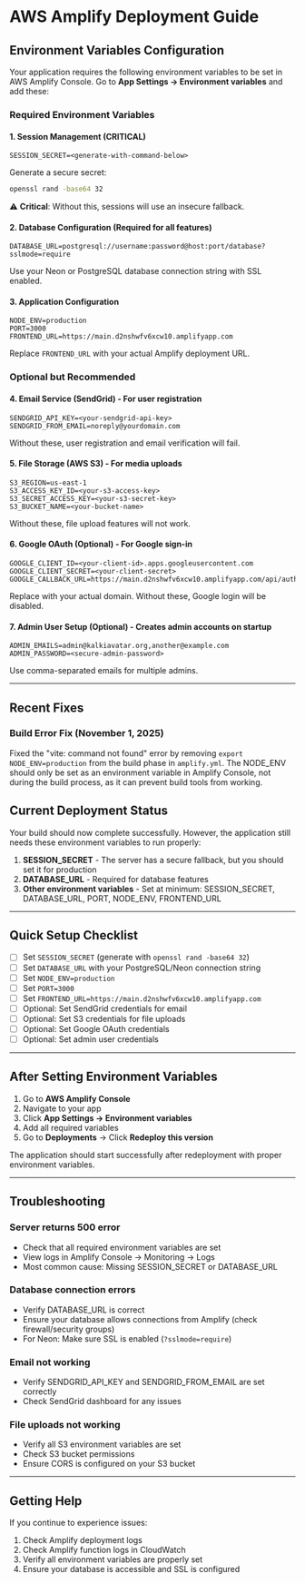 # AWS Amplify Deployment Guide

## Environment Variables Configuration

Your application requires the following environment variables to be set in AWS Amplify Console. Go to **App Settings → Environment variables** and add these:

### Required Environment Variables

#### 1. Session Management (CRITICAL)
```
SESSION_SECRET=<generate-with-command-below>
```
Generate a secure secret:
```bash
openssl rand -base64 32
```
⚠️ **Critical**: Without this, sessions will use an insecure fallback.

#### 2. Database Configuration (Required for all features)
```
DATABASE_URL=postgresql://username:password@host:port/database?sslmode=require
```
Use your Neon or PostgreSQL database connection string with SSL enabled.

#### 3. Application Configuration
```
NODE_ENV=production
PORT=3000
FRONTEND_URL=https://main.d2nshwfv6xcw10.amplifyapp.com
```
Replace `FRONTEND_URL` with your actual Amplify deployment URL.

### Optional but Recommended

#### 4. Email Service (SendGrid) - For user registration
```
SENDGRID_API_KEY=<your-sendgrid-api-key>
SENDGRID_FROM_EMAIL=noreply@yourdomain.com
```
Without these, user registration and email verification will fail.

#### 5. File Storage (AWS S3) - For media uploads
```
S3_REGION=us-east-1
S3_ACCESS_KEY_ID=<your-s3-access-key>
S3_SECRET_ACCESS_KEY=<your-s3-secret-key>
S3_BUCKET_NAME=<your-bucket-name>
```
Without these, file upload features will not work.

#### 6. Google OAuth (Optional) - For Google sign-in
```
GOOGLE_CLIENT_ID=<your-client-id>.apps.googleusercontent.com
GOOGLE_CLIENT_SECRET=<your-client-secret>
GOOGLE_CALLBACK_URL=https://main.d2nshwfv6xcw10.amplifyapp.com/api/auth/google/callback
```
Replace with your actual domain. Without these, Google login will be disabled.

#### 7. Admin User Setup (Optional) - Creates admin accounts on startup
```
ADMIN_EMAILS=admin@kalkiavatar.org,another@example.com
ADMIN_PASSWORD=<secure-admin-password>
```
Use comma-separated emails for multiple admins.

---

## Recent Fixes

### Build Error Fix (November 1, 2025)
Fixed the "vite: command not found" error by removing `export NODE_ENV=production` from the build phase in `amplify.yml`. The NODE_ENV should only be set as an environment variable in Amplify Console, not during the build process, as it can prevent build tools from working.

## Current Deployment Status

Your build should now complete successfully. However, the application still needs these environment variables to run properly:

1. **SESSION_SECRET** - The server has a secure fallback, but you should set it for production
2. **DATABASE_URL** - Required for database features
3. **Other environment variables** - Set at minimum: SESSION_SECRET, DATABASE_URL, PORT, NODE_ENV, FRONTEND_URL

---

## Quick Setup Checklist

- [ ] Set `SESSION_SECRET` (generate with `openssl rand -base64 32`)
- [ ] Set `DATABASE_URL` with your PostgreSQL/Neon connection string
- [ ] Set `NODE_ENV=production`
- [ ] Set `PORT=3000`
- [ ] Set `FRONTEND_URL=https://main.d2nshwfv6xcw10.amplifyapp.com`
- [ ] Optional: Set SendGrid credentials for email
- [ ] Optional: Set S3 credentials for file uploads
- [ ] Optional: Set Google OAuth credentials
- [ ] Optional: Set admin user credentials

---

## After Setting Environment Variables

1. Go to **AWS Amplify Console**
2. Navigate to your app
3. Click **App Settings → Environment variables**
4. Add all required variables
5. Go to **Deployments** → Click **Redeploy this version**

The application should start successfully after redeployment with proper environment variables.

---

## Troubleshooting

### Server returns 500 error
- Check that all required environment variables are set
- View logs in Amplify Console → Monitoring → Logs
- Most common cause: Missing SESSION_SECRET or DATABASE_URL

### Database connection errors
- Verify DATABASE_URL is correct
- Ensure your database allows connections from Amplify (check firewall/security groups)
- For Neon: Make sure SSL is enabled (`?sslmode=require`)

### Email not working
- Verify SENDGRID_API_KEY and SENDGRID_FROM_EMAIL are set correctly
- Check SendGrid dashboard for any issues

### File uploads not working
- Verify all S3 environment variables are set
- Check S3 bucket permissions
- Ensure CORS is configured on your S3 bucket

---

## Getting Help

If you continue to experience issues:
1. Check Amplify deployment logs
2. Check Amplify function logs in CloudWatch
3. Verify all environment variables are properly set
4. Ensure your database is accessible and SSL is configured

